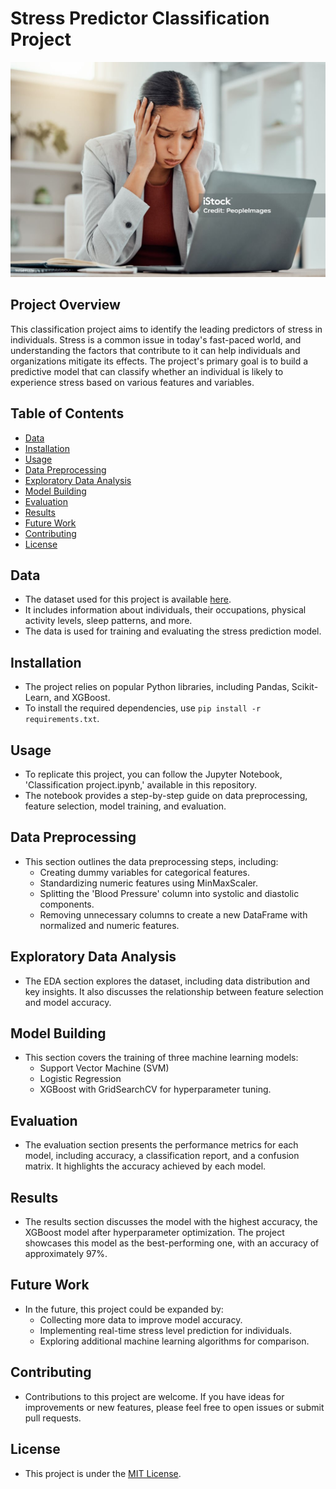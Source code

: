 # Stress Predictor Classification Project

![Stress](https://github.com/shahriar-math1364/data-science-/blob/main/Project2/stress.jpg)

## Project Overview
This classification project aims to identify the leading predictors of stress in individuals. Stress is a common issue in today's fast-paced world, and understanding the factors that contribute to it can help individuals and organizations mitigate its effects. The project's primary goal is to build a predictive model that can classify whether an individual is likely to experience stress based on various features and variables.

## Table of Contents
- [Data](#data)
- [Installation](#installation)
- [Usage](#usage)
- [Data Preprocessing](#data-preprocessing)
- [Exploratory Data Analysis](#exploratory-data-analysis)
- [Model Building](#model-building)
- [Evaluation](#evaluation)
- [Results](#results)
- [Future Work](#future-work)
- [Contributing](#contributing)
- [License](#license)

## Data
- The dataset used for this project is available [here](https://colab.research.google.com/drive/1wG7cYUX3TBkP-RDljvOlcAX18QhYWrOc).
- It includes information about individuals, their occupations, physical activity levels, sleep patterns, and more.
- The data is used for training and evaluating the stress prediction model.

## Installation
- The project relies on popular Python libraries, including Pandas, Scikit-Learn, and XGBoost.
- To install the required dependencies, use `pip install -r requirements.txt`.

## Usage
- To replicate this project, you can follow the Jupyter Notebook, 'Classification project.ipynb,' available in this repository.
- The notebook provides a step-by-step guide on data preprocessing, feature selection, model training, and evaluation.


## Data Preprocessing
- This section outlines the data preprocessing steps, including:
  - Creating dummy variables for categorical features.
  - Standardizing numeric features using MinMaxScaler.
  - Splitting the 'Blood Pressure' column into systolic and diastolic components.
  - Removing unnecessary columns to create a new DataFrame with normalized and numeric features.

## Exploratory Data Analysis
- The EDA section explores the dataset, including data distribution and key insights. It also discusses the relationship between feature selection and model accuracy.

## Model Building
- This section covers the training of three machine learning models:
  - Support Vector Machine (SVM)
  - Logistic Regression
  - XGBoost with GridSearchCV for hyperparameter tuning.

## Evaluation
- The evaluation section presents the performance metrics for each model, including accuracy, a classification report, and a confusion matrix. It highlights the accuracy achieved by each model.

## Results
- The results section discusses the model with the highest accuracy, the XGBoost model after hyperparameter optimization. The project showcases this model as the best-performing one, with an accuracy of approximately 97%.

## Future Work
- In the future, this project could be expanded by:
  - Collecting more data to improve model accuracy.
  - Implementing real-time stress level prediction for individuals.
  - Exploring additional machine learning algorithms for comparison.

## Contributing
- Contributions to this project are welcome. If you have ideas for improvements or new features, please feel free to open issues or submit pull requests.

## License
- This project is under the [MIT License](LICENSE).

